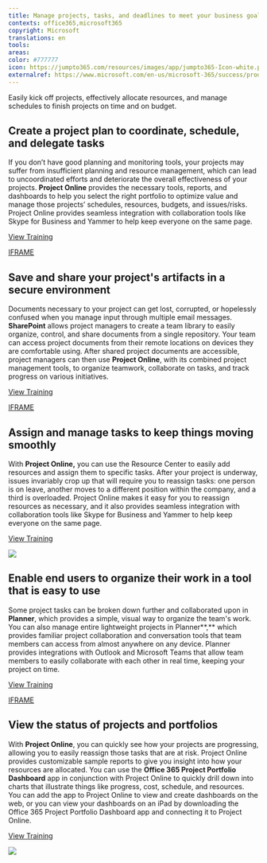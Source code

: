 ```yaml
---
title: Manage projects, tasks, and deadlines to meet your business goals
contexts: office365,microsoft365
copyright: Microsoft
translations: en
tools: 
areas: 
color: #777777
icon: https://jumpto365.com/resources/images/app/jumpto365-Icon-white.png
externalref: https://www.microsoft.com/en-us/microsoft-365/success/productivitylibrary/manage-projects-tasks-and-deadlines-to-meet-your-business-goals
---
```

Easily kick off projects, effectively allocate resources, and manage schedules to finish projects on time and on budget.


## Create a project plan to coordinate, schedule, and delegate tasks

If you don’t have good planning and monitoring tools, your projects may suffer from insufficient planning and resource management, which can lead to uncoordinated efforts and deteriorate the overall effectiveness of your projects. **Project Online** provides the necessary tools, reports, and dashboards to help you select the right portfolio to optimize value and manage those projects’ schedules, resources, budgets, and issues/risks. Project Online provides seamless integration with collaboration tools like Skype for Business and Yammer to help keep everyone on the same page.

[View Training](https://support.office.com/article/Get-started-with-Project-Online-e3e5f64f-ada5-4f9d-a578-130b2d4e5f11)

[IFRAME](https://www.microsoft.com/en-us/videoplayer/embed/RE1TjRc)

## Save and share your project's artifacts in a secure environment

Documents necessary to your project can get lost, corrupted, or hopelessly confused when you manage input through multiple email messages. **SharePoint** allows project managers to create a team library to easily organize, control, and share documents from a single repository. Your team can access project documents from their remote locations on devices they are comfortable using. After shared project documents are accessible, project managers can then use **Project Online**, with its combined project management tools, to organize teamwork, collaborate on tasks, and track progress on various initiatives.

[View Training](https://support.office.com/article/Get-started-with-SharePoint-909ec2f0-05c8-4e92-8ad3-3f8b0b6cf261)

[IFRAME](https://www.microsoft.com/en-us/videoplayer/embed/RE1UCma)

## Assign and manage tasks to keep things moving smoothly

With **Project Online,** you can use the Resource Center to easily add resources and assign them to specific tasks. After your project is underway, issues invariably crop up that will require you to reassign tasks: one person is on leave, another moves to a different position within the company, and a third is overloaded. Project Online makes it easy for you to reassign resources as necessary, and it also provides seamless integration with collaboration tools like Skype for Business and Yammer to help keep everyone on the same page.

[View Training](https://support.office.com/article/Use-team-resources-in-Project-Online-55c86326-9f88-47df-9030-0746f1cccb21#_add)

![](http://img-prod-cms-rt-microsoft-com.akamaized.net/cms/api/am/imageFileData/RE1MMrw?ver=fa1a)

## Enable end users to organize their work in a tool that is easy to use

Some project tasks can be broken down further and collaborated upon in **Planner**, which provides a simple, visual way to organize the team's work. You can also manage entire lightweight projects in Planner**,** which provides familiar project collaboration and conversation tools that team members can access from almost anywhere on any device. Planner provides integrations with Outlook and Microsoft Teams that allow team members to easily collaborate with each other in real time, keeping your project on time.

[View Training](https://support.office.com/article/Microsoft-Planner-help-4a9a13c6-3adf-4a60-a6fc-15c0b15e16fc)

[IFRAME](https://www.microsoft.com/en-us/videoplayer/embed/RE1URWS)

## View the status of projects and portfolios

With **Project Online**, you can quickly see how your projects are progressing, allowing you to easily reassign those tasks that are at risk. Project Online provides customizable sample reports to give you insight into how your resources are allocated. You can use the **Office 365 Project Portfolio Dashboard** app in conjunction with Project Online to quickly drill down into charts that illustrate things like progress, cost, schedule, and resources. You can add the app to Project Online to view and create dashboards on the web, or you can view your dashboards on an iPad by downloading the Office 365 Project Portfolio Dashboard app and connecting it to Project Online.

[View Training](https://support.office.com/article/Sample-reports-in-Project-Online-CEAB4EDC-13F4-4B64-81E1-A0F3A5C607BC)

![](http://img-prod-cms-rt-microsoft-com.akamaized.net/cms/api/am/imageFileData/RE1N0nH?ver=16ba)

